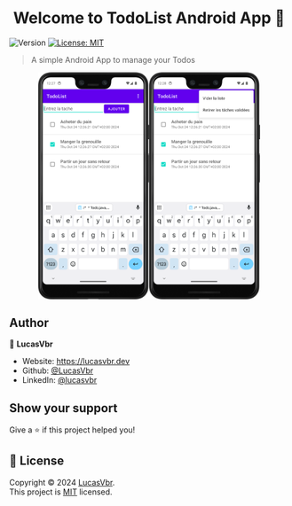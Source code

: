 <h1 align="center">Welcome to TodoList Android App 👋</h1>
<p>
  <img alt="Version" src="https://img.shields.io/badge/version-1.0.0-blue.svg?cacheSeconds=2592000" />
  <a href="LICENSE" target="_blank">
    <img alt="License: MIT" src="https://img.shields.io/badge/License-MIT-yellow.svg" />
  </a>
</p>

> A simple Android App to manage your Todos

<div style="display: flex; justify-content: center; align-items: center;">

<img src="./.readme/Screenshot_20241024_122802.png" alt="App Interface" width="200" />
<img src="./.readme/Screenshot_20241024_122832.png" alt="App Menu" width="200" />

</div>

## Author

👤 **LucasVbr**

* Website: https://lucasvbr.dev
* Github: [@LucasVbr](https://github.com/LucasVbr)
* LinkedIn: [@lucasvbr](https://linkedin.com/in/lucasvbr)

## Show your support

Give a ⭐️ if this project helped you!

## 📝 License

Copyright © 2024 [LucasVbr](https://github.com/LucasVbr).<br />
This project is [MIT](./LICENSE) licensed.